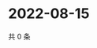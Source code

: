 # 2022-08-15

共 0 条

<!-- BEGIN WEIBO -->
<!-- 最后更新时间 Mon Aug 15 2022 02:02:01 GMT+0800 (China Standard Time) -->

<!-- END WEIBO -->
